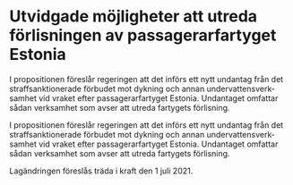 # Utvidgade möjligheter att utreda förlisningen av passagerarfartyget Estonia

I propositionen föreslår regeringen att det införs ett nytt undantag från det straff­sanktio­nerade för­budet mot dykning och annan under­vattens­verk­samhet vid vraket efter passa­gerar­fartyget Estonia. Undan­taget omfattar sådan verk­samhet som avser att utreda fartygets förlisning.

I propositionen föreslår regeringen att det införs ett nytt undantag från det straff­sanktio­nerade för­budet mot dykning och annan under­vattens­verk­samhet vid vraket efter passa­gerar­fartyget Estonia. Undan­taget omfattar sådan verk­samhet som avser att utreda fartygets förlisning.

Lag­­ändringen föreslås träda i kraft den 1 juli 2021.
